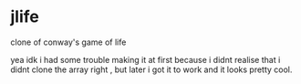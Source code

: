 # jlife
clone of conway's game of life

yea idk i had some trouble making it at first because i didnt realise that i didnt clone the array right , but later i got it to work and it looks pretty cool. 
